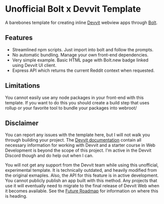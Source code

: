 # Unofficial Bolt x Devvit Template

A barebones template for creating inline [Devvit](https://developers.reddit.com/) webview apps through [Bolt](https://bolt.new).

## Features

- Streamlined npm scripts. Just import into bolt and follow the prompts.
- No automatic bundling. Manage your own front-end dependencies.
- Very simple example. Basic HTML page with Bolt.new badge linked using Devvit UI client.
- Express API which returns the current Reddit context when requested.

## Limitations

You cannot easily use any node packages in your front-end with this template. If you want to do this you should create a build step that uses rollup or your favorite tool to bundle your packages into webroot/

## Disclaimer

You can report any issues with the template here, but I will not walk you through building your project. The [Devvit documentation](https://developers.reddit.com/docs) contain all necessary information for working with Devvit and a starter course in Web Development is beyond the scope of this project. I'm active in the Devvit Discord though and do help out when I can.

You will not get any support from the Devvit team while using this unofficial, experimental template. It is technically outdated, and heavily modified from the original exmaples. Also, the API for this feature is in active development. You cannot publicly publish an app built with this method. Any projects that use it will eventually need to migrate to the final release of Devvit Web when it becomes available. See the [Future Roadmap](https://developers.reddit.com/docs/devvit_web/future_roadmap) for information on where this is heading.
